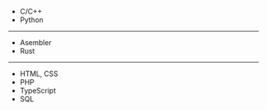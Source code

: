 - C/C++
- Python
---------------
- Asembler
- Rust
---------------
- HTML, CSS
- PHP
- TypeScript
- SQL


<!---
olghsfwwerd/olghsfwwerd is a ✨ special ✨ repository because its `README.md` (this file) appears on your GitHub profile.
You can click the Preview link to take a look at your changes.
--->
